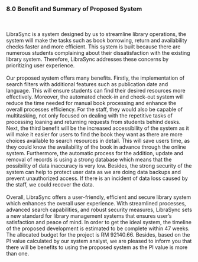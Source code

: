 ### 8.0 Benefit and Summary of Proposed System
<br>
<br>
LibraSync is a system designed by us to streamline library operations, the system will make the tasks such as book borrowing, return and availability checks faster and more efficient. This system is built because there are numerous students complaining about their dissatisfaction with the existing library system. Therefore, LibraSync addresses these concerns by prioritizing user experience.
<br>
<br>
Our proposed system offers many benefits. Firstly, the implementation of search filters with additional features such as publication date and language. This will ensure students can find their desired resources more effectively. Moreover, the automated check-in and check-out system will reduce the time needed for manual book processing and enhance the overall processes efficiency. For the staff, they would also be capable of multitasking, not only focused on dealing with the repetitive tasks of processing loaning and returning requests from students behind desks. Next, the third benefit will be the increased accessibility of the system as it will make it easier for users to find the book they want as there are more choices available to search resources in detail. This will save users time, as they could know the availability of the book in advance through the online system. Furthermore, the automatic process for the addition, update and removal of records is using a strong database which means that the possibility of data inaccuracy is very low. Besides, the strong security of the system can help to protect user data as we are doing data backups and prevent unauthorized access. If there is an incident of data loss caused by the staff, we could recover the data.
<br>
<br>
Overall, LibraSync offers a user-friendly, efficient and secure library system which enhances the overall user experience. With streamlined processes, advanced search capabilities, and robust security measures, LibraSync sets a new standard for library management systems that ensures user’s satisfaction and peace of mind. In order to get the ideal system, the timeline of the proposed development is estimated to be complete within 47 weeks. The allocated budget for the project is RM 92140.66. Besides, based on the PI value calculated by our system analyst, we are pleased to inform you that there will be benefits to using the proposed system as the PI value is more than one.

